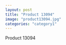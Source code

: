 ```yaml
---
layout: post
title: "Product 13094"
image: "product13094.jpg"
categories: "category1"
---
```

Product 13094
